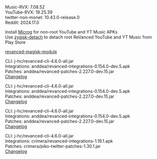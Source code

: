 Music-RVX: 7.08.52  
YouTube-RVX: 19.25.39  
twitter-non-monet: 10.43.0-release.0  
Reddit: 2024.17.0  

Install [Microg](https://github.com/ReVanced/GmsCore/releases) for non-root YouTube and YT Music APKs  
Use [zygisk-detach](https://github.com/j-hc/zygisk-detach) to detach root ReVanced YouTube and YT Music from Play Store  

[revanced-magisk-module](https://github.com/j-hc/revanced-magisk-module)
  
CLI: j-hc/revanced-cli-4.6.0-all.jar  
Integrations: anddea/revanced-integrations-0.154.0-dev.5.apk  
Patches: anddea/revanced-patches-2.227.0-dev.15.jar  
[Changelog](https://github.com/anddea/revanced-patches/releases/tag/v2.227.0-dev.15)

CLI: j-hc/revanced-cli-4.6.0-all.jar  
Integrations: anddea/revanced-integrations-0.154.0-dev.5.apk  
Patches: anddea/revanced-patches-2.227.0-dev.15.jar  
[Changelog](https://github.com/anddea/revanced-patches/releases/tag/v2.227.0-dev.15)

CLI: j-hc/revanced-cli-4.6.0-all.jar  
Integrations: anddea/revanced-integrations-0.154.0-dev.5.apk  
Patches: anddea/revanced-patches-2.227.0-dev.15.jar  
[Changelog](https://github.com/anddea/revanced-patches/releases/tag/v2.227.0-dev.15)

CLI: j-hc/revanced-cli-4.6.0-all.jar  
Integrations: crimera/revanced-integrations-1.19.1.apk  
Patches: crimera/piko-twitter-patches-1.30.1.jar  
[Changelog](https://github.com/crimera/piko/releases/tag/v1.30.1)  
